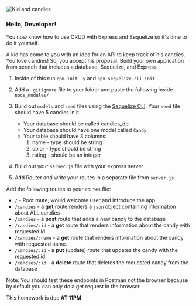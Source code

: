 ![Kid and candies](https://raw.git.generalassemb.ly/WDI-Epiphany/node-express-routes-lesson/master/lab/images/candy-kids450x563.jpg)

### Hello, Developer!

You now know how to use CRUD with Express and Sequelize so it's time to do it yourself.

A kid has come to you with an idea for an API to keep track of his candies. You love candies! So, you accept his proposal.
Build your own application from scratch that includes a database, Sequelize, and Express.

1. Inside of this run `npm init -y` and `npx sequelize-cli init`

1. Add a `.gitignore` file to your folder and paste the following inside `node_modules/`

1. Build out `models` and `seed` files using the [Sequelize CLI](https://sequelize.org/master/manual/migrations.html). Your `seed` file should have 5 candies in it.
     * Your database should be called candies_db
     * Your database should have one model called `Candy`
     * Your table should have 3 columns: 
        1) name - type should be string 
        2) color - type should be string 
        3) rating - should be an integer

1. Build out your `server.js` file with your express server
2. Add Router and write your routes in a separate file from `server.js`.


Add the following routes to your `routes` file:

* `/` - Root route, would welcome user and introduce the app
* `/candies` - a **get** route renders a `json` object containing information about ALL candies
* `/candies` - a **post** route that adds a new candy to the database
* `/candies/:id` - a **get** route that renders information about the candy with requested id.
* `/candies/:name` - a **get** route that renders information about the candy with requested name.
* `/candies/:id` - a **put** (update) route that updates the candy with the requested id
* `/candies/:id` - a **delete** route that deletes the requested candy from the database

Note: You should test these endpoints in Postman not the browser because by default you can only do a get request in the browser.

This homework is due **AT 11PM** 
